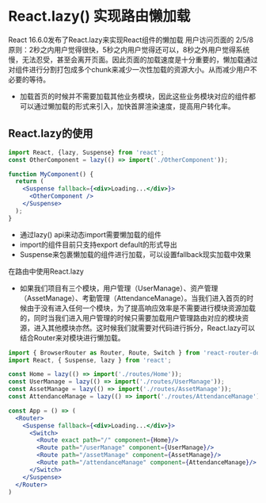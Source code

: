 # React.lazy() 实现路由懒加载

React 16.6.0发布了React.lazy来实现React组件的懒加载
用户访问页面的 2/5/8 原则：2秒之内用户觉得很快，5秒之内用户觉得还可以，8秒之外用户觉得系统慢，无法忍受，甚至会离开页面。因此页面的加载速度是十分重要的，懒加载通过对组件进行分割打包成多个chunk来减少一次性加载的资源大小。从而减少用户不必要的等待。

* 加载首页的时候并不需要加载其他业务模块，因此这些业务模块对应的组件都可以通过懒加载的形式来引入，加快首屏渲染速度，提高用户转化率。
  

## React.lazy的使用

```jsx
import React, {lazy, Suspense} from 'react';
const OtherComponent = lazy(() => import('./OtherComponent'));

function MyComponent() {
  return (
    <Suspense fallback={<div>Loading...</div>}>
      <OtherComponent />
    </Suspense>
  );
}


```

- 通过lazy() api来动态import需要懒加载的组件
- import的组件目前只支持export default的形式导出
- Suspense来包裹懒加载的组件进行加载，可以设置fallback现实加载中效果

在路由中使用React.lazy

* 如果我们项目有三个模块，用户管理（UserManage）、资产管理（AssetManage）、考勤管理（AttendanceManage）。当我们进入首页的时候由于没有进入任何一个模块，为了提高响应效率是不需要进行模块资源加载的，同时当我们进入用户管理的时候只需要加载用户管理路由对应的模块资源，进入其他模块亦然。这时候我们就需要对代码进行拆分，React.lazy可以结合Router来对模块进行懒加载。
  

```jsx
import { BrowserRouter as Router, Route, Switch } from 'react-router-dom';
import React, { Suspense, lazy } from 'react';

const Home = lazy(() => import('./routes/Home'));
const UserManage = lazy(() => import('./routes/UserManage'));
const AssetManage = lazy(() => import('./routes/AssetManage'));
const AttendanceManage = lazy(() => import('./routes/AttendanceManage'));

const App = () => (
  <Router>
    <Suspense fallback={<div>Loading...</div>}>
      <Switch>
        <Route exact path="/" component={Home}/>
        <Route path="/userManage" component={UserManage}/>
        <Route path="/assetManage" component={AssetManage}/>
        <Route path="/attendanceManage" component={AttendanceManage}/>
      </Switch>
    </Suspense>
  </Router>
)


```

